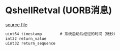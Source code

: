 # QshellRetval (UORB消息)

[source file](https://github.com/PX4/PX4-Autopilot/blob/main/msg/QshellRetval.msg)

```c
uint64 timestamp		# 系统启动后经过的时间（微秒）
int32 return_value
uint32 return_sequence
```